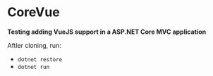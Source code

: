 # CoreVue
**Testing adding VueJS support in a ASP.NET Core MVC application**

Aftler cloning, run:
* ``dotnet restore``
* ``dotnet run``
